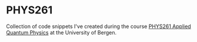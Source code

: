 # PHYS261
Collection of code snippets I've created during the course [PHYS261 Applied Quantum Physics](https://www4.uib.no/en/studies/courses/phys261) at the University of Bergen.
